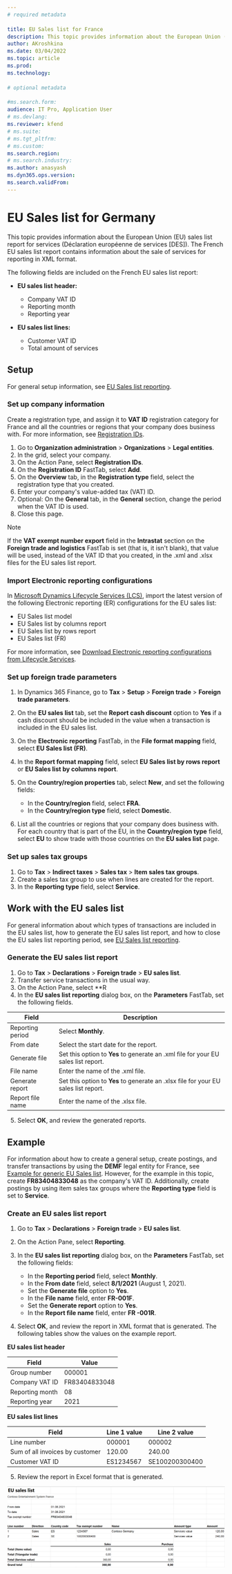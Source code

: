 ```yaml
---
# required metadata

title: EU Sales list for France
description: This topic provides information about the European Union (EU) sales list report for services (Déclaration européenne de services [DES]).
author: AKroshkina
ms.date: 03/04/2022
ms.topic: article
ms.prod: 
ms.technology: 

# optional metadata

#ms.search.form:
audience: IT Pro, Application User
# ms.devlang: 
ms.reviewer: kfend
# ms.suite: 
# ms.tgt_pltfrm: 
# ms.custom: 
ms.search.region: 
# ms.search.industry: 
ms.author: anasyash
ms.dyn365.ops.version: 
ms.search.validFrom: 
---
```


# EU Sales list for Germany
This topic provides information about the European Union (EU) sales list report for services (Déclaration européenne de services [DES]). The French EU sales list report contains information about the sale of services for reporting in XML format.

The following fields are included on the French EU sales list report:

- **EU sales list header:**

    -   Company VAT ID
    -   Reporting month
    -   Reporting year

- **EU sales list lines:**

    -   Customer VAT ID
    -   Total amount of services

## Setup

For general setup information, see [EU Sales list reporting](https://docs.microsoft.com/dynamics365/finance/localizations/emea-eu-sales-list#prerequisites).

### Set up company information

Create a registration type, and assign it to **VAT ID** registration category for France and all the countries or regions that your company does business with. For more information, see [Registration IDs](https://docs.microsoft.com/dynamics365/finance/localizations/emea-registration-ids).

1.  Go to **Organization administration** &gt; **Organizations** &gt; **Legal entities**.
2.  In the grid, select your company.
3.  On the Action Pane, select **Registration IDs**.
4.  On the **Registration ID** FastTab, select **Add**.
5.  On the **Overview** tab, in the **Registration type** field, select the registration type that you created.
6.  Enter your company's value-added tax (VAT) ID.
7.  Optional: On the **General** tab, in the **General** section, change the period when the VAT ID is used.
8.  Close this page.

>[!NOTE] 
>If the **VAT exempt number export** field in the **Intrastat** section on the **Foreign trade and logistics** FastTab is set (that is, it isn't blank), that value will be used, instead of the VAT ID that you created, in the .xml and .xlsx files for the EU sales list report.

### Import Electronic reporting configurations

In [Microsoft Dynamics Lifecycle Services (LCS)](https://lcs.dynamics.com/Logon/Index), import the latest version of the following Electronic reporting (ER) configurations for the EU sales list:

-   EU Sales list model
-   EU Sales list by columns report
-   EU Sales list by rows report
-   EU Sales list (FR)

For more information, see [Download Electronic reporting configurations from Lifecycle Services](https://docs.microsoft.com/dynamics365/fin-ops-core/dev-itpro/analytics/download-electronic-reporting-configuration-lcs).

### Set up foreign trade parameters

1.  In Dynamics 365 Finance, go to **Tax** &gt; **Setup** &gt; **Foreign trade** &gt; **Foreign trade parameters**.
2.  On the **EU sales list** tab, set the **Report cash discount** option to **Yes** if a cash discount should be included in the value when a transaction is included in the EU sales list.
3.  On the **Electronic reporting** FastTab, in the **File format mapping** field, select **EU Sales list (FR)**.
4.  In the **Report format mapping** field, select **EU Sales list by rows report** or **EU Sales list by columns report**.
5.  On the **Country/region properties** tab, select **New**, and set the following fields:

    -   In the **Country/region** field, select **FRA**.
    -   In the **Country/region type** field, select **Domestic**.

6.  List all the countries or regions that your company does business with. For each country that is part of the EU, in the **Country/region type** field, select **EU** to show trade with those countries on the **EU sales list** page.

### Set up sales tax groups

1.  Go to **Tax** &gt; **Indirect taxes** &gt; **Sales tax** &gt; **Item sales tax groups**.
2.  Create a sales tax group to use when lines are created for the report.
3.  In the **Reporting type** field, select **Service**.

## Work with the EU sales list

For general information about which types of transactions are included in the EU sales list, how to generate the EU sales list report, and how to close the EU sales list reporting period, see [EU Sales list reporting](https://docs.microsoft.com/dynamics365/finance/localizations/emea-eu-sales-list#working-with-the-esl).

### Generate the EU sales list report

1.  Go to **Tax** &gt; **Declarations** &gt; **Foreign trade** &gt; **EU sales list**.
2.  Transfer service transactions in the usual way.
3.  On the Action Pane, select **R
4.  In the **EU sales list reporting** dialog box, on the **Parameters** FastTab, set the following fields.

| Field            | Description                                                                         |
|------------------|-------------------------------------------------------------------------------------|
| Reporting period | Select **Monthly**.                                                                 |
| From date        | Select the start date for the report.                                               |
| Generate file    | Set this option to **Yes** to generate an .xml file for your EU sales list report.  |
| File name        | Enter the name of the .xml file.                                                    |
| Generate report  | Set this option to **Yes** to generate an .xlsx file for your EU sales list report. |
| Report file name | Enter the name of the .xlsx file.                                                   |

5.  Select **OK**, and review the generated reports.

## Example

For information about how to create a general setup, create postings, and transfer transactions by using the **DEMF** legal entity for France, see [Example for generic EU Sales list](emea-eu-sales-list-example.md). However, for the example in this topic, create **FR83404833048** as the company's VAT ID. Additionally, create postings by using item sales tax groups where the **Reporting type** field is set to **Service**.

### Create an EU sales list report

1.  Go to **Tax** &gt; **Declarations** &gt; **Foreign trade** &gt; **EU sales list**.
2.  On the Action Pane, select **Reporting**.
3.  In the **EU sales list reporting** dialog box, on the **Parameters** FastTab, set the following fields:

    -   In the **Reporting period** field, select **Monthly**.
    -   In the **From date** field, select **8/1/2021** (August 1, 2021).
    -   Set the **Generate file** option to **Yes**.
    -   In the **File name** field, enter **FR-001F**.
    -   Set the **Generate report** option to **Yes**.
    -   In the **Report file name** field, enter **FR -001R**.

4.  Select **OK**, and review the report in XML format that is generated. The following tables show the values on the example report.

**EU sales list header**

| Field           | Value         |
|-----------------|---------------|
| Group number    | 000001        |
| Company VAT ID  | FR83404833048 |
| Reporting month | 08            |
| Reporting year  | 2021          |

**EU sales list lines**

| Field                           | Line 1 value | Line 2 value   |
|---------------------------------|--------------|----------------|
| Line number                     | 000001       | 000002         |
| Sum of all invoices by customer | 120.00       | 240.00         |
| Customer VAT ID                 | ES1234567    | SE100200300400 |

5.  Review the report in Excel format that is generated.

![Table Description automatically generated with medium confidence](media/EUSL-fra.png)
